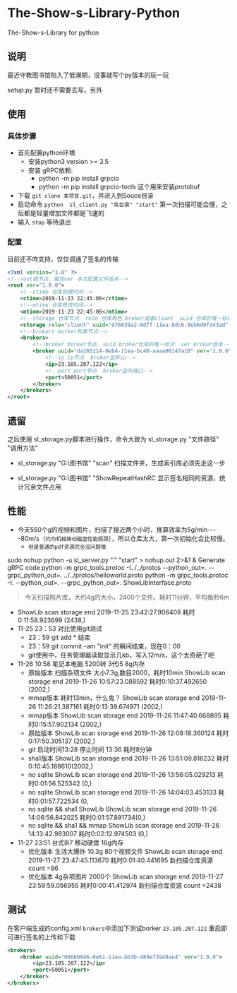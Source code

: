 # The-Show-s-Library-Python
The-Show-s-Library for python
## 说明
最近守教图书馆陷入了低潮期，没事就写个py版本的玩一玩

setup.py 暂时还不需要去写，另外 

## 使用
### 具体步骤
* 首先配置python环境
    * 安装python3 version >= 3.5
    * 安装 gRPC依赖:
        * python -m pip install grpcio  
        * python -m pip install grpcio-tools 这个用来安装protobuf
* 下载 `git clone 本项目.git`，并进入到Souce目录
* 启动命令 `python  sl_client.py "库目录" "start"`  第一次扫描可能会慢，之后都是轻量增加文件都是飞速的
* 输入 `stop` 等待退出

### 配置

目前还不咋支持，仅仅调通了签名的传输

```xml
<?xml version="1.0" ?>
<!--root根节点，属性ver 本次配置文件版本-->
<root ver="1.0.0">
    <!--ctime 仓库创建时间-->
    <ctime>2019-11-23 22:45:06</ctime>
    <!--mtime 仓库修改时间-->
    <mtime>2019-11-23 22:45:06</mtime>
    <!--storage 仓库节点  role 仓库角色 broker或者client  uuid 仓库的唯一标识-->
    <storage role="client" uuid="d76039a2-0dff-11ea-8dc6-9eb6d0fd43ad" />
    <!--brokers borker列表节点-->
    <brokers>
        <!--broker borker节点  uuid broker仓库的唯一标识  ver broker版本-->
        <broker uuid="da165114-0eb4-11ea-bc40-aaaa00147a10" ver="1.0.0">
            <!--ip ip节点  broker监听ip-->
            <ip>23.105.207.122</ip>
            <!--port port节点  broker监听端口-->
            <port>50051</port>
        </broker>
    </brokers>
</root>
```

## 遗留

之后使用 sl_storage.py脚本进行操作，命令大致为  sl_storage.py "文件路径" "调用方法"

* sl_storage.py "G:\\图书馆" "scan"  扫描文件夹，生成索引库必须先走这一步

* sl_storage.py "G:\\图书馆" "ShowRepeatHashRC 显示签名相同的资源，统计冗余文件占用

## 性能

* 今天550个g的视频和图片，扫描了接近两个小时，推算效率为5g/min----80m/s（`约为机械移动磁盘性能瓶颈`），所以仓库太大，第一次初始化会比较慢。
    * `但是普通的pdf资源完全没问题哦`

sudo nohup python -u sl_server.py "." "start" > nohup.out 2>&1 &
Generate gRPC code
python -m grpc_tools.protoc -I../../protos --python_out=. --grpc_python_out=. ../../protos/helloworld.proto
python -m grpc_tools.protoc -I.  --python_out=.  --grpc_python_out=.  ShowLibInterface.proto
> 今天扫描照片库，大约4g的大小，2400个文件。耗时11分钟，平均每秒6m

* ShowLib scan storage end    2019-11-25 23:42:27.906408  耗时0:11:58.923699
    (2438,)
* 11-25 23：53 对比使用git测试
    * 23：59 git add * 结束
    * 23：59 git commit -am "init" 的瞬间结束，现在0：00
    * git使用中，任务管理器读取显示几kb，写入12m/s，这个太奇葩了吧
* 11-26 10:58 笔记本电脑 5200转 3代i5 8g内存
    * 原始版本 扫描杂项文件 大小7.3g,数目2000，耗时10min  ShowLib scan storage end    2019-11-26 10:57:23.088592  耗时0:10:37.492650 (2002,)
    * mmap版本 耗时13min，什么鬼？    ShowLib scan storage end    2019-11-26 11:26:21.387161  耗时0:13:39.674971 (2002,)
    * mmap版本                      ShowLib scan storage end    2019-11-26 11:47:40.668895  耗时0:15:57.902134 (2002,)
    * 原始版本                      ShowLib scan storage end     2019-11-26 12:08:18.360124  耗时0:17:50.305137 (2002,)
    * git 启动时间13:28 停止时间 13:36 耗时8分钟
    * sha1版本                          ShowLib scan storage end    2019-11-26 13:51:09.816232  耗时0:10:45.188610(2002,)
    * no sqlite                         ShowLib scan storage end    2019-11-26 13:56:05.029213  耗时0:01:56.525342 (0,)
    * no sqlite                         ShowLib scan storage end    2019-11-26 14:04:03.453133  耗时0:01:57.722534 (0,
    * no sqlite && sha1 ShowLib         ShowLib scan storage end    2019-11-26 14:06:56.842025  耗时0:01:57.891734(0,)
    * no sqlite && sha1 && mmap         ShowLib scan storage end    2019-11-26 14:13:42.983007  耗时0:02:12.974503 (0,)
* 11-27 23:51 台式8i7 移动硬盘 16g内存
    * 优化版本        生活大爆炸 10.3g 80个视频文件 ShowLib scan storage end    2019-11-27 23:47:45.113670  耗时0:01:40.441695 新扫描仓库资源 count =86
    * 优化版本        4g杂项图片 2000个      ShowLib scan storage end    2019-11-27 23:59:59.056955  耗时0:00:41.412974 新扫描仓库资源 count =2438
    
## 测试

在客户端生成的config.xml `brokers`中添加下测试borker `23.105.207.122` 重启即可进行签名的上传和下载
```xml
<brokers>
    <broker uuid="08660846-0e61-11ea-bb3b-d89ef3948ae4" ver="1.0.0">
        <ip>23.105.207.122</ip>
        <port>50051</port>
    </broker>
</brokers>
```